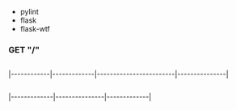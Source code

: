 







* pylint
* flask
* flask-wtf










### GET "/"


```html
```



|------------|-------------|------------------------|---------------|




```html
```









|-------------|---------------|-------------|






```html
```






